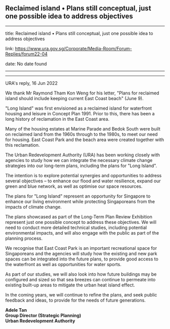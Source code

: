 ## Reclaimed island • Plans still conceptual, just one possible idea to address objectives
---
title: Reclaimed island • Plans still conceptual, just one possible idea to address objectives

link: https://www.ura.gov.sg/Corporate/Media-Room/Forum-Replies/forum22-04

date: No date found

---

---------------------------------------------------------------------------------------

URA's reply, 16 Jun 2022  
  
We thank Mr Raymond Tham Kon Weng for his letter, "Plans for reclaimed island should include keeping current East Coast beach" (June 9).  
  
"Long Island" was first envisioned as a reclaimed island for waterfront housing and leisure in Concept Plan 1991. Prior to this, there has been a long history of reclamation in the East Coast area.  
  
Many of the housing estates at Marine Parade and Bedok South were built on reclaimed land from the 1960s through to the 1980s, to meet our need for housing. East Coast Park and the beach area were created together with this reclamation.  
  
The Urban Redevelopment Authority (URA) has been working closely with agencies to study how we can integrate the necessary climate change strategies into our long-term plans, including the plans for "Long Island".  
  
The intention is to explore potential synergies and opportunities to address several objectives – to enhance our flood and water resilience, expand our green and blue network, as well as optimise our space resources.  
  
The plans for "Long Island" represent an opportunity for Singapore to enhance our living environment while protecting Singaporeans from the impacts of climate change.  
  
The plans showcased as part of the Long-Term Plan Review Exhibition represent just one possible concept to address these objectives. We will need to conduct more detailed technical studies, including potential environmental impacts, and will also engage with the public as part of the planning process.  
  
We recognise that East Coast Park is an important recreational space for Singaporeans and the agencies will study how the existing and new park spaces can be integrated into the future plans, to provide good access to the waterfront as well as opportunities for water sports.  
  
As part of our studies, we will also look into how future buildings may be configured and sized so that sea breezes can continue to permeate into existing built-up areas to mitigate the urban heat island effect.  
  
In the coming years, we will continue to refine the plans, and seek public feedback and ideas, to provide for the needs of future generations.  
  
  
**Adele Tan  
Group Director (Strategic Planning)  
Urban Redevelopment Authority**